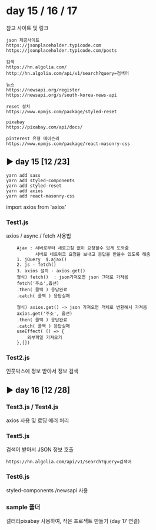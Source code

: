 # day 15 / 16 / 17
참고 사이트 및 링크
```
json 제공사이트
https://jsonplaceholder.typicode.com
https://jsonplaceholder.typicode.com/posts

검색
https://hn.algolia.com/
http://hn.algolia.com/api/v1/search?query=검색어

뉴스
https://newsapi.org/register
https://newsapi.org/s/south-korea-news-api

reset 설치
https://www.npmjs.com/package/styled-reset

pixabay
https://pixabay.com/api/docs/

pinterest 유형 메이슨리 
https://www.npmjs.com/package/react-masonry-css
```
## ▶ day 15 [12 /23]
```
yarn add sass 
yarn add styled-components
yarn add styled-reset
yarn add axios
yarn add react-masonry-css
```
import axios from 'axios'

### Test1.js
axios / async / fetch 사용법
```
    Ajax : 서버로부터 새로고침 없이 요청할수 있게 도와줌
           서버로 네트워크 요청을 보내고 응답을 받을수 있도록 해줌 
    1. jQuery  $.ajax()
    2. js - fetch() 
    3. axios 설치 - axios.get()
    형식) fetch()  : json가져오면 json 그대로 가져옴 
    fetch('주소',옵션)
    .then( 콜백 ) 응답완료
    .catch( 콜백 ) 응답실패
    
    형식) axios.get() -> json 가져오면 객체로 변환해서 가져옴 
    axios.get('주소', 옵션) 
    .then( 콜백 ) 응답완료
    .catch( 콜백 ) 응답실패
    useEffect( () => {
        외부파일 가져오기 
    },[])
```
### Test2.js
인풋박스에 정보 받아서 정보 검색

## ▶ day 16 [12 /28]
### Test3.js / Test4.js
axios 사용 및 로딩 에러 처리
### Test5.js
검색어 받아서 JSON 정보 호출
```
https://hn.algolia.com/api/v1/search?query=검색어
```
### Test6.js
styled-components /newsapi 사용

### sample 폴더
갤러리pixabay 사용하여, 작은 프로젝트 만들기 (day 17 연결)
